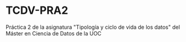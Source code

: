 # TCDV-PRA2
Práctica 2 de la asignatura "Tipología y ciclo de vida de los datos" del Máster en Ciencia de Datos de la UOC
